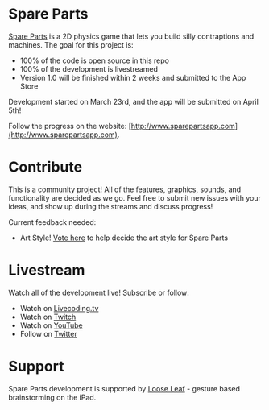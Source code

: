 Spare Parts
===


[Spare Parts](http://www.sparepartsapp.com) is a 2D physics game that lets you build silly contraptions and machines. The goal for this project is:

 - 100% of the code is open source in this repo
 - 100% of the development is livestreamed
 - Version 1.0 will be finished within 2 weeks and submitted to the App Store
 
Development started on March 23rd, and the app will be submitted on April 5th!

Follow the progress on the website: [http://www.sparepartsapp.com](http://www.sparepartsapp.com).

Contribute
===
This is a community project! All of the features, graphics, sounds, and functionality are decided as we go. Feel free to submit new issues with your ideas, and show up during the streams and discuss progress!

Current feedback needed:

 - Art Style! [Vote here](http://www.sparepartsapp.com/survey-what-should-it-look-like/) to help decide the art style for Spare Parts
 
Livestream
===
Watch all of the development live! Subscribe or follow:

 - Watch on [Livecoding.tv](https://www.livecoding.tv/adamwulf/)
 - Watch on [Twitch](http://twitch.tv/adamwulf)
 - Watch on [YouTube](https://www.youtube.com/channel/UCSlpT-YWsb_HeKypK0BQOYw)
 - Follow on [Twitter](https://twitter.com/adamwulf)
 
Support
===
Spare Parts development is supported by [Loose Leaf](https://itunes.apple.com/us/app/loose-leaf/id625659452?mt=8&uo=4&at=10lNUI&ct=sparepartsgithub) - gesture based brainstorming on the iPad.